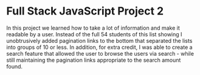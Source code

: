 # Full Stack JavaScript Project 2

In this project we learned how to take a lot of information and make it readable by a user.  Instead of the full 54 students of this list showing I unobtrusively added pagination links to the bottom that separated the lists into groups of 10 or less.  In addition, for extra credit, I was able to create a search feature that allowed the user to browse the users via search - while still maintaining the pagination links appropriate to the search amount found.
